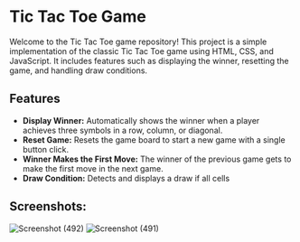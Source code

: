 # Tic Tac Toe Game

Welcome to the Tic Tac Toe game repository! This project is a simple implementation of the classic Tic Tac Toe game using HTML, CSS, and JavaScript. It includes features such as displaying the winner, resetting the game, and handling draw conditions.

## Features

- **Display Winner:** Automatically shows the winner when a player achieves three symbols in a row, column, or diagonal.
- **Reset Game:** Resets the game board to start a new game with a single button click.
- **Winner Makes the First Move:** The winner of the previous game gets to make the first move in the next game.
- **Draw Condition:** Detects and displays a draw if all cells

## Screenshots:
![Screenshot (492)](https://github.com/user-attachments/assets/467b389e-8863-43a0-9ee2-a5e9e0f0022a)
![Screenshot (491)](https://github.com/user-attachments/assets/980a3084-8039-4d47-8e81-31a56cbd8907)
